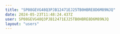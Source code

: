 ```yaml
---
title: "SP08GEVG48Q3PJB12471EJ25TB0HBRE8D6M89NJQ"
date: 2024-05-23T11:48:24.437Z
user: SP08GEVG48Q3PJB12471EJ25TB0HBRE8D6M89NJQ
layout: "users"
---
```

    